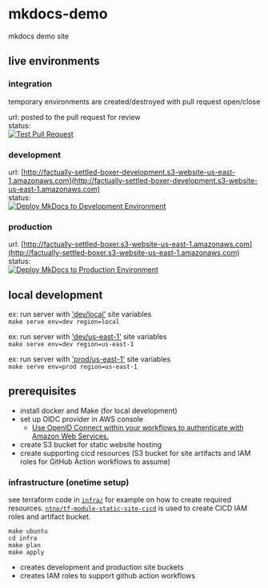 # mkdocs-demo
mkdocs demo site  

## live environments
### integration
temporary environments are created/destroyed with pull request open/close  

url: posted to the pull request for review  
status:   
   [![Test Pull Request](https://github.com/ntno/mkdocs-demo/actions/workflows/test-pr.yml/badge.svg?event=pull_request)](https://github.com/ntno/mkdocs-demo/actions/workflows/test-pr.yml)

### development
url: [http://factually-settled-boxer-development.s3-website-us-east-1.amazonaws.com](http://factually-settled-boxer-development.s3-website-us-east-1.amazonaws.com)  
status:  
   [![Deploy MkDocs to Development Environment](https://github.com/ntno/mkdocs-demo/actions/workflows/dev-deploy.yml/badge.svg?branch=main)](https://github.com/ntno/mkdocs-demo/actions/workflows/dev-deploy.yml)

### production
url: [http://factually-settled-boxer.s3-website-us-east-1.amazonaws.com](http://factually-settled-boxer.s3-website-us-east-1.amazonaws.com)  
status:  
   [![Deploy MkDocs to Production Environment](https://github.com/ntno/mkdocs-demo/actions/workflows/prod-deploy.yml/badge.svg)](https://github.com/ntno/mkdocs-demo/actions/workflows/prod-deploy.yml)

## local development

ex: run server with ['dev/local'](variables.yml#L9-L12) site variables  
`make serve env=dev region=local`

ex: run server with ['dev/us-east-1'](variables.yml#L15-L17) site variables  
`make serve env=dev region=us-east-1`    

ex: run server with ['prod/us-east-1'](variables.yml#L21-L25) site variables  
`make serve env=prod region=us-east-1` 

## prerequisites
- install docker and Make (for local development)
- set up OIDC provider in AWS console
   - [Use OpenID Connect within your workflows to authenticate with Amazon Web Services.](https://docs.github.com/en/actions/deployment/security-hardening-your-deployments/configuring-openid-connect-in-amazon-web-services)
- create S3 bucket for static website hosting 
- create supporting cicd resources (S3 bucket for site artifacts and IAM roles for GitHub Action workflows to assume)


### infrastructure (onetime setup)

see terraform code in [`infra/`](infra/) for example on how to create required resources.  [`ntno/tf-module-static-site-cicd`](https://github.com/ntno/tf-module-static-site-cicd) is used to create CICD IAM roles and artifact bucket.

```
make ubuntu
cd infra
make plan
make apply
```

- creates development and production site buckets  
- creates IAM roles to support github action workflows
